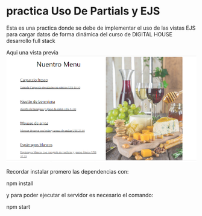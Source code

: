 # practica Uso De Partials y EJS
Esta es una practica donde se debe de implementar el uso de las vistas EJS para cargar datos de forma dinámica del curso de DIGITAL HOUSE desarrollo full stack 


Aqui una vista previa 
<img src="https://github.com/Eduardishion/practicaUsoDePartials/blob/main/review.png"  />

Recordar instalar promero las dependencias con: 

  npm install

y para poder ejecutar el servidor es necesario el comando: 

  npm start
